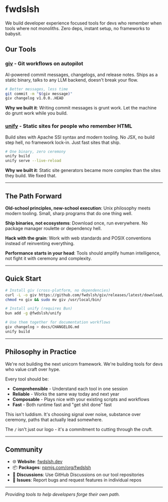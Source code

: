 # fwdslsh

We build developer experience focused tools for devs who remember when tools where not monoliths. Zero deps, instant setup, no frameworks to babysit.

## Our Tools

### [giv](https://github.com/fwdslsh/giv) - Git workflows on autopilot

AI-powered commit messages, changelogs, and release notes. Ships as a static binary, talks to any LLM backend, doesn't break your flow.

```bash
# Better messages, less time
git commit -m "$(giv message)"
giv changelog v1.0.0..HEAD
```

**Why we built it**: Writing commit messages is grunt work. Let the machine do grunt work while you build.

### [unify](https://github.com/fwdslsh/unify) - Static sites for people who remember HTML

Build sites with Apache SSI syntax and modern tooling. No JSX, no build step hell, no framework lock-in. Just fast sites that ship.

```bash
# One binary, zero ceremony
unify build
unify serve --live-reload
```

**Why we built it**: Static site generators became more complex than the sites they build. We fixed that.

---

## The Path Forward

**Old-school principles, new-school execution**: Unix philosophy meets modern tooling. Small, sharp programs that do one thing well.

**Ship binaries, not ecosystems**: Download once, run everywhere. No package manager roulette or dependency hell.

**Hack with the grain**: Work with web standards and POSIX conventions instead of reinventing everything.

**Performance starts in your head**: Tools should amplify human intelligence, not fight it with ceremony and complexity.

---

## Quick Start

```bash
# Install giv (cross-platform, no dependencies)
curl -L -o giv https://github.com/fwdslsh/giv/releases/latest/download/giv-linux-x86_64
chmod +x giv && sudo mv giv /usr/local/bin/

# Install unify (requires Bun)
bun add -g @fwdslsh/unify

# Use them together for documentation workflows
giv changelog > docs/CHANGELOG.md
unify build
```

---

## Philosophy in Practice

We're not building the next unicorn framework. We're building tools for devs who value craft over hype.

Every tool should be:

- **Comprehensible** - Understand each tool in one session
- **Reliable** - Works the same way today and next year
- **Composable** - Plays nice with your existing scripts and workflows
- **Fast** - Both runtime fast and "get shit done" fast

This isn't luddism. It's choosing signal over noise, substance over ceremony, paths that actually lead somewhere.

The `/` isn't just our logo - it's a commitment to cutting through the cruft.

---

## Community

- 🌐 **Website**: [fwdslsh.dev](https://fwdslsh.dev)
- 📦 **Packages**: [npmjs.com/org/fwdslsh](https://npmjs.com/org/fwdslsh)
- 💬 **Discussions**: Use GitHub Discussions on our tool repositories
- 🐛 **Issues**: Report bugs and request features in individual repos

---

_Providing tools to help developers forge their own path._
